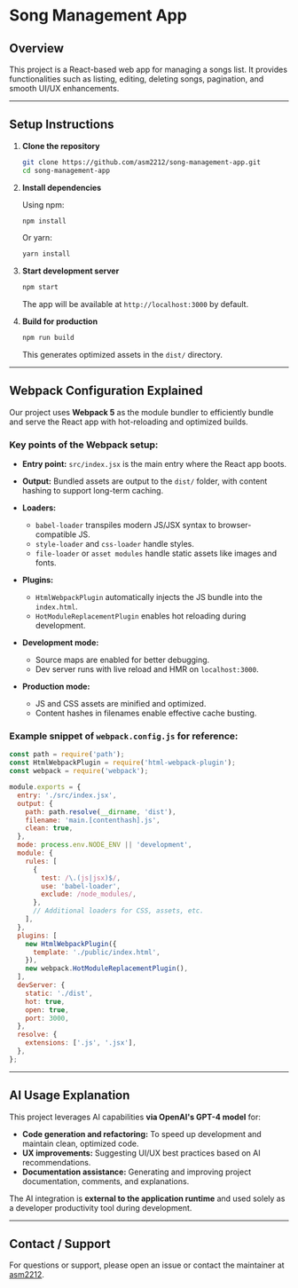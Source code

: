 # Song Management App

## Overview

This project is a React-based web app for managing a songs list. It provides functionalities such as listing, editing, deleting songs, pagination, and smooth UI/UX enhancements.

---

## Setup Instructions

1. **Clone the repository**

   ```bash
   git clone https://github.com/asm2212/song-management-app.git
   cd song-management-app
   ```

2. **Install dependencies**

   Using npm:

   ```bash
   npm install
   ```

   Or yarn:

   ```bash
   yarn install
   ```

3. **Start development server**

   ```bash
   npm start
   ```

   The app will be available at `http://localhost:3000` by default.

4. **Build for production**

   ```bash
   npm run build
   ```

   This generates optimized assets in the `dist/` directory.

---

## Webpack Configuration Explained

Our project uses **Webpack 5** as the module bundler to efficiently bundle and serve the React app with hot-reloading and optimized builds.

### Key points of the Webpack setup:

* **Entry point:** `src/index.jsx` is the main entry where the React app boots.

* **Output:** Bundled assets are output to the `dist/` folder, with content hashing to support long-term caching.

* **Loaders:**
  * `babel-loader` transpiles modern JS/JSX syntax to browser-compatible JS.
  * `style-loader` and `css-loader` handle styles.
  * `file-loader` or `asset modules` handle static assets like images and fonts.

* **Plugins:**
  * `HtmlWebpackPlugin` automatically injects the JS bundle into the `index.html`.
  * `HotModuleReplacementPlugin` enables hot reloading during development.

* **Development mode:**
  * Source maps are enabled for better debugging.
  * Dev server runs with live reload and HMR on `localhost:3000`.

* **Production mode:**
  * JS and CSS assets are minified and optimized.
  * Content hashes in filenames enable effective cache busting.

### Example snippet of `webpack.config.js` for reference:

```js
const path = require('path');
const HtmlWebpackPlugin = require('html-webpack-plugin');
const webpack = require('webpack');

module.exports = {
  entry: './src/index.jsx',
  output: {
    path: path.resolve(__dirname, 'dist'),
    filename: 'main.[contenthash].js',
    clean: true,
  },
  mode: process.env.NODE_ENV || 'development',
  module: {
    rules: [
      {
        test: /\.(js|jsx)$/,
        use: 'babel-loader',
        exclude: /node_modules/,
      },
      // Additional loaders for CSS, assets, etc.
    ],
  },
  plugins: [
    new HtmlWebpackPlugin({
      template: './public/index.html',
    }),
    new webpack.HotModuleReplacementPlugin(),
  ],
  devServer: {
    static: './dist',
    hot: true,
    open: true,
    port: 3000,
  },
  resolve: {
    extensions: ['.js', '.jsx'],
  },
};
```

---

## AI Usage Explanation

This project leverages AI capabilities **via OpenAI's GPT-4 model** for:

* **Code generation and refactoring:** To speed up development and maintain clean, optimized code.
* **UX improvements:** Suggesting UI/UX best practices based on AI recommendations.
* **Documentation assistance:** Generating and improving project documentation, comments, and explanations.

The AI integration is **external to the application runtime** and used solely as a developer productivity tool during development.

---

## Contact / Support

For questions or support, please open an issue or contact the maintainer at [asm2212](https://github.com/asm2212).
